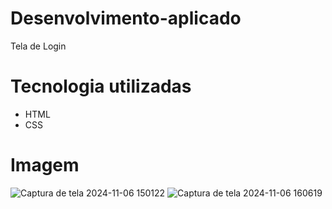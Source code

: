 # Desenvolvimento-aplicado
Tela de Login

# Tecnologia utilizadas
- HTML
- CSS

# Imagem
![Captura de tela 2024-11-06 150122](https://github.com/user-attachments/assets/eb7a9bac-734f-484e-b46b-e14da82e1b79)
![Captura de tela 2024-11-06 160619](https://github.com/user-attachments/assets/6f8824da-2368-4d56-be95-d31be3e747d2)
